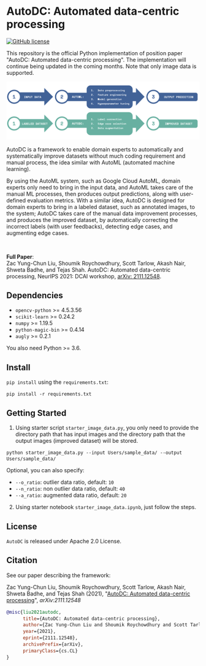 # AutoDC: Automated data-centric processing

[![GitHub license](https://img.shields.io/github/license/gohypeegiant/AutoDC)](https://github.com/gohypergiant/AutoDC/blob/main/LICENSE.txt)

This repository is the official Python implementation of position paper "AutoDC: Automated data-centric processing". The implementation will continue being updated in the coming months. Note that only image data is supported.

![image](Fig_1.png)

AutoDC is a framework to enable domain experts to automatically and systematically improve datasets without much coding requirement and manual process, the idea similar with AutoML (automated machine learning).

By using the AutoML system, such as Google Cloud AutoML, domain experts only need to bring in the input data, and AutoML takes care of the manual ML processes, then produces output predictions, along with user-defined evaluation metrics. With a similar idea, AutoDC is designed for domain experts to bring in a labeled dataset, such as annotated images, to the system; AutoDC takes care of the manual data improvement processes, and produces the improved dataset, by automatically correcting the incorrect labels (with user feedbacks), detecting edge cases, and augmenting edge cases.

<br>

**Full Paper**:<br>
Zac Yung-Chun Liu, Shoumik Roychowdhury, Scott Tarlow, Akash Nair, Shweta Badhe, and Tejas Shah. AutoDC: Automated data-centric processing, NeurIPS 2021: DCAI workshop, [arXiv: 2111.12548](https://arxiv.org/abs/2111.12548).

## Dependencies

- `opencv-python` >= 4.5.3.56
- `scikit-learn` >= 0.24.2
- `numpy` >= 1.19.5
- `python-magic-bin` >= 0.4.14
- `augly` >= 0.2.1

You also need Python >= 3.6.

## Install

`pip install` using the `requirements.txt`:

```shell
pip install -r requirements.txt
```

## Getting Started

1. Using starter script `starter_image_data.py`, you only need to provide the directory path that has input images and the directory path that the output images (improved dataset) will be stored.

```shell
python starter_image_data.py --input Users/sample_data/ --output Users/sample_data/
```

Optional, you can also specify:
- `--o_ratio`: outlier data ratio, default: `10`
- `--n_ratio`: non outlier data ratio, default: `40`
- `--a_ratio`: augmented data ratio, default: `20`

2. Using starter notebook `starter_image_data.ipynb`, just follow the steps.

## License

`AutoDC` is released under Apache 2.0 License.

## Citation

See our paper describing the framework:

Zac Yung-Chun Liu, Shoumik Roychowdhury, Scott Tarlow, Akash Nair, Shweta Badhe, and Tejas Shah (2021), "[AutoDC: Automated data-centric processing](https://arxiv.org/abs/2111.12548)", *arXiv:2111.12548*

```bibtex
@misc{liu2021autodc,
      title={AutoDC: Automated data-centric processing},
      author={Zac Yung-Chun Liu and Shoumik Roychowdhury and Scott Tarlow and Akash Nair and Shweta Badhe and Tejas Shah},
      year={2021},
      eprint={2111.12548},
      archivePrefix={arXiv},
      primaryClass={cs.CL}
}
